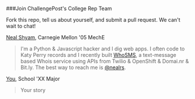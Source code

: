 ###Join ChallengePost's College Rep Team

Fork this repo, tell us about yourself, and submit a pull request. We can't wait to chat!

[Neal Shyam](http://challengepost.com/users/nealshyam), Carnegie Mellon '05 MechE

  >I'm a Python & Javascript hacker and I dig web apps. I often code to Katy Perry records and I recently built [WhoSMS](http://challengepost.com/software/whosms), a text-message based Whois service using APIs from Twilio & OpenShift & Domai.nr & Bit.ly. The best way to reach me is [@nealrs](https://twitter.com/nealrs).

[You](), School 'XX Major
  >Your story
